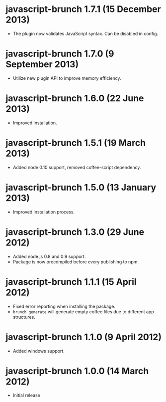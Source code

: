 # javascript-brunch 1.7.1 (15 December 2013)
* The plugin now validates JavaScript syntax. Can be disabled in config.

# javascript-brunch 1.7.0 (9 September 2013)
* Utilize new plugin API to improve memory efficiency.

# javascript-brunch 1.6.0 (22 June 2013)
* Improved installation.

# javascript-brunch 1.5.1 (19 March 2013)
* Added node 0.10 support, removed coffee-script dependency.

# javascript-brunch 1.5.0 (13 January 2013)
* Improved installation process.

# javascript-brunch 1.3.0 (29 June 2012)
* Added node.js 0.8 and 0.9 support.
* Package is now precompiled before every publishing to npm.

# javascript-brunch 1.1.1 (15 April 2012)
* Fixed error reporting when installing the package.
* `brunch generate` will generate empty coffee files due to different app structures.

# javascript-brunch 1.1.0 (9 April 2012)
* Added windows support.

# javascript-brunch 1.0.0 (14 March 2012)
* Initial release
